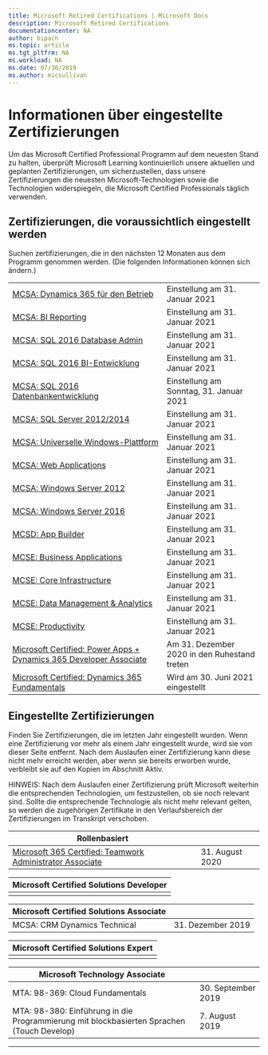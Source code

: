```yaml
---
title: Microsoft Retired Certifications | Microsoft Docs
description: Microsoft Retired Certifications
documentationcenter: NA
author: bipach
ms.topic: article
ms.tgt_pltfrm: NA
ms.workload: NA
ms.date: 07/30/2019
ms.author: micsullivan
---
```

# Informationen über eingestellte Zertifizierungen

Um das Microsoft Certified Professional Programm auf dem neuesten Stand zu halten, überprüft Microsoft Learning kontinuierlich unsere aktuellen und geplanten Zertifizierungen, um sicherzustellen, dass unsere Zertifizierungen die neuesten Microsoft-Technologien sowie die Technologien widerspiegeln, die Microsoft Certified Professionals täglich verwenden.

## Zertifizierungen, die voraussichtlich eingestellt werden

Suchen zertifizierungen, die in den nächsten 12 Monaten aus dem Programm genommen werden. (Die folgenden Informationen können sich ändern.)  

|                                             |                    |
| ---------------------------------------------------------------------------------- | ------------------ |
| [MCSA: Dynamics 365 für den Betrieb](/learn/certifications/mcsa-microsoft-dynamics-365-for-operations) | Einstellung am 31. Januar 2021 |
| [MCSA: BI Reporting](/learn/certifications/mcsa-bi-reporting) | Einstellung am 31. Januar 2021 |
| [MCSA: SQL 2016 Database Admin](/learn/certifications/mcsa-sql2016-database-administration-certification) | Einstellung am 31. Januar 2021 |
| [MCSA: SQL 2016 BI-Entwicklung](/learn/certifications/mcsa-sql2016-business-intelligence-certification)| Einstellung am 31. Januar 2021 |
| [MCSA: SQL 2016 Datenbankentwicklung](/learn/certifications/mcsa-sql2016-database-development-certification)| Einstellung am Sonntag, 31. Januar 2021 |
| [MCSA: SQL Server 2012/2014](/learn/certifications/mcsa-sql-certification)| Einstellung am 31. Januar 2021 |
| [MCSA: Universelle Windows-Plattform](/learn/certifications/mcsa-universal-windows-platform)| Einstellung am 31. Januar 2021 |
| [MCSA: Web Applications](/learn/certifications/mcsa-web-applications-certification) | Einstellung am 31. Januar 2021 |
| [MCSA: Windows Server 2012](/learn/certifications/mcsa-windows-server-certification) | Einstellung am 31. Januar 2021 |
| [MCSA: Windows Server 2016](/learn/certifications/mcsa-windows-server-2016-certification) | Einstellung am 31. Januar 2021 |
| [MCSD: App Builder](/learn/certifications/mcsd-app-builder-certification) | Einstellung am 31. Januar 2021 |
| [MCSE: Business Applications](/learn/certifications/mcse-business-applications) | Einstellung am 31. Januar 2021 |
| [MCSE: Core Infrastructure](/learn/certifications/mcse-core-infrastructure) | Einstellung am 31. Januar 2021 |
| [MCSE: Data Management & Analytics](/learn/certifications/mcse-data-management-analytics) | Einstellung am 31. Januar 2021 |
| [MCSE: Productivity](/learn/certifications/mcse-productivity-certification) | Einstellung am 31. Januar 2021 |
| [Microsoft Certified: Power Apps + Dynamics 365 Developer Associate](/learn/certifications/power-apps-and-d365-developer-associate) | Am 31. Dezember 2020 in den Ruhestand treten |
| [Microsoft Certified: Dynamics 365 Fundamentals](/learn/certifications/d365-fundamentals) | Wird am 30. Juni 2021 eingestellt |

## Eingestellte Zertifizierungen

Finden Sie Zertifizierungen, die im letzten Jahr eingestellt wurden. Wenn eine Zertifizierung vor mehr als einem Jahr eingestellt wurde, wird sie von dieser Seite entfernt. Nach dem Auslaufen einer Zertifizierung kann diese nicht mehr erreicht werden, aber wenn sie bereits erworben wurde, verbleibt sie auf den Kopien im Abschnitt Aktiv.

HINWEIS: Nach dem Auslaufen einer Zertifizierung prüft Microsoft weiterhin die entsprechenden Technologien, um festzustellen, ob sie noch relevant sind. Sollte die entsprechende Technologie als nicht mehr relevant gelten, so werden die zugehörigen Zertifikate in den Verlaufsbereich der Zertifizierungen im Transkript verschoben.

| Rollenbasiert                                                                         |                    |
| ---------------------------------------------------------------------------------- | ------------------ |
| [Microsoft 365 Certified: Teamwork Administrator Associate](/learn/certifications/m365-teamwork-administrator)              | 31. August 2020 |

| Microsoft Certified Solutions Developer                                            |
| ---------------------------------------------------------------------------------- |
|                                                                                    |

| Microsoft Certified Solutions Associate                                            |                    |
| ---------------------------------------------------------------------------------- | ------------------ |
| MCSA: CRM Dynamics Technical                                                                                                | 31. Dezember 2019 |

| Microsoft Certified Solutions Expert                                               |
| ---------------------------------------------------------------------------------- |
|                                                                                    |

| Microsoft Technology Associate                                                     |                    |
| ---------------------------------------------------------------------------------- | ------------------ |
| MTA: 98-369: Cloud Fundamentals                                                                                             | 30. September 2019 |
| MTA: 98-380: Einführung in die Programmierung mit blockbasierten Sprachen (Touch Develop)                                       | 7. August 2019     |
___
